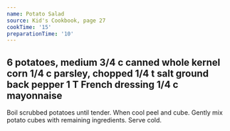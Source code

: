 ```yaml
---
name: Potato Salad
source: Kid's Cookbook, page 27
cookTime: '15'
preparationTime: '10'
---
```

6 potatoes, medium
3/4 c canned whole kernel corn
1/4 c parsley, chopped
1/4 t salt
ground back pepper
1 T French dressing
1/4 c mayonnaise
---
Boil scrubbed potatoes until tender.  When cool peel and cube.  Gently mix potato cubes with remaining ingredients.  Serve cold.

